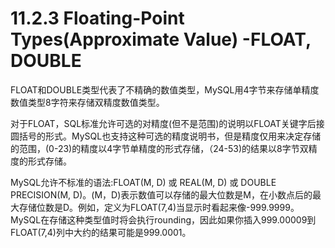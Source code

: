 # 11.2.3 Floating-Point Types\(Approximate Value\) -FLOAT, DOUBLE

FLOAT和DOUBLE类型代表了不精确的数值类型，MySQL用4字节来存储单精度数值类型8字符来存储双精度数值类型。

对于FLOAT，SQL标准允许可选的对精度\(但不是范围\)的说明以FLOAT关键字后接圆括号的形式。MySQL也支持这种可选的精度说明书，但是精度仅用来决定存储的范围，\(0-23\)的精度以4字节单精度的形式存储，（24-53\)的结果以8字节双精度的形式存储。

MySQL允许不标准的语法:FLOAT\(M, D\) 或 REAL\(M, D\) 或 DOUBLE PRECISION\(M, D\)。\(M，D\)表示数值可以存储的最大位数是M，在小数点后的最大存储位数是D。例如，定义为FLOAT\(7,4\)当显示时看起来像-999.9999。MySQL在存储这种类型值时将会执行rounding，因此如果你插入999.00009到FLOAT\(7,4\)列中大约的结果可能是999.0001。



